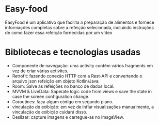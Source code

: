 # Easy-food
EasyFood é um aplicativo que facilita a preparação de alimentos e fornece informações completas sobre a refeição selecionada, incluindo instruções de como fazer essa refeição fornecidas por um vídeo


# Bibliotecas e tecnologias usadas
* Componente de navegação: uma activity contém vários fragments em vez de criar várias activites.
* Retrofit: fazendo conexão HTTP com a Rest-API e convertendo o arquivo json refeição em objeto Kotlin/Java.
* Room: Salve as refeições no banco de dados local.
* MVVM & LiveData: Saperate logic code from views e save the state in case the screen configuration change.
* Coroutines: faça algum código em segundo plano.
* vinculação de exibição: em vez de inflar visualizações manualmente, a vinculação de exibição cuidará disso.
* Deslizar: capture imagens e carregue-as no imageView.
